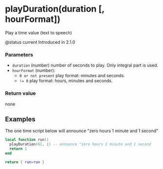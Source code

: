 # playDuration\(duration \[, hourFormat\]\)

Play a time value \(text to speech\)

@status current Introduced in 2.1.0

### Parameters

* `duration` \(number\) number of seconds to play. Only integral part is used.
* `hourFormat` \(number\):
  * `0 or not present` play format: minutes and seconds.
  * `!= 0` play format: hours, minutes and seconds.

### Return value

none

## Examples

The one time script below will announce "zero hours 1 minute and 1 second"

```lua
local function run()
  playDuration(61, 1) -- announce "zero hours 1 minute and 1 second
  return 1
end

return { run=run }
```

